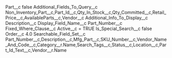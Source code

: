 <?xml version="1.0" encoding="UTF-8"?>
<CustomMetadata xmlns="http://soap.sforce.com/2006/04/metadata" xmlns:xsi="http://www.w3.org/2001/XMLSchema-instance" xmlns:xsd="http://www.w3.org/2001/XMLSchema">
    <label>Part__c</label>
    <protected>false</protected>
    <values>
        <field>Additional_Fields_To_Query__c</field>
        <value xsi:type="xsd:string">Non_Inventory_Part__c,Part_Id__c,Qty_In_Stock__c,Qty_Committed__c,Retail_Price__c,AvailableParts__c,Vendor__c</value>
    </values>
    <values>
        <field>Additional_Info_To_Display__c</field>
        <value xsi:type="xsd:string">Description__c</value>
    </values>
    <values>
        <field>Display_Field_Name__c</field>
        <value xsi:type="xsd:string">Part_Number__c</value>
    </values>
    <values>
        <field>Fixed_Where_Clause__c</field>
        <value xsi:type="xsd:string">Active__c = TRUE</value>
    </values>
    <values>
        <field>Is_Special_Search__c</field>
        <value xsi:type="xsd:boolean">false</value>
    </values>
    <values>
        <field>Order__c</field>
        <value xsi:type="xsd:double">4.0</value>
    </values>
    <values>
        <field>Searchable_Field_Set__c</field>
        <value xsi:type="xsd:string">Part_Number__c,Description__c,Mfg_Part__c,SKU_Number__c,Vendor_Name_And_Code__c,Category__r.Name,Search_Tags__c,Status__c,Location__c,Part_Id_Text__c,Vendor__r.Name</value>
    </values>
</CustomMetadata>
